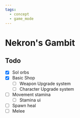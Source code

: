 ```yaml
---
tags:
  - concept
  - game_mode
---
```


# Nekron's Gambit

## Todo
- [x] Sol orbs
- [x] Basic Shop
	- [ ] Weapon Upgrade system
	- [ ] Character Upgrade system
- [ ] Movement stamina
	- [ ] Stamina ui
- [ ] Spawn heal
- [ ] Melee